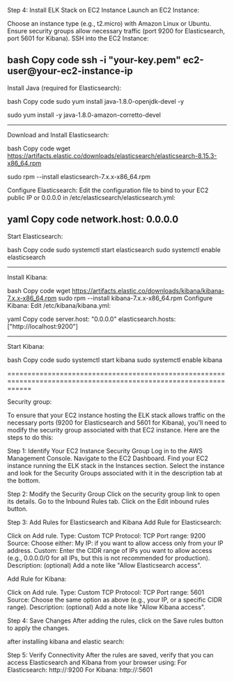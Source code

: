 Step 4: Install ELK Stack on EC2 Instance
Launch an EC2 Instance:

Choose an instance type (e.g., t2.micro) with Amazon Linux or Ubuntu.
Ensure security groups allow necessary traffic (port 9200 for Elasticsearch, port 5601 for Kibana).
SSH into the EC2 Instance:

bash
Copy code
ssh -i "your-key.pem" ec2-user@your-ec2-instance-ip
-------------------------------------------------------
Install Java (required for Elasticsearch):

bash
Copy code
sudo yum install java-1.8.0-openjdk-devel -y

sudo yum install -y java-1.8.0-amazon-corretto-devel


-----------------------------------------------------------------------
Download and Install Elasticsearch:

bash
Copy code
wget https://artifacts.elastic.co/downloads/elasticsearch/elasticsearch-8.15.3-x86_64.rpm


sudo rpm --install elasticsearch-7.x.x-x86_64.rpm

Configure Elasticsearch: Edit the configuration file to bind to your EC2 public IP or 0.0.0.0 in /etc/elasticsearch/elasticsearch.yml:

yaml
Copy code
network.host: 0.0.0.0
----------------------------------------------
Start Elasticsearch:

bash
Copy code
sudo systemctl start elasticsearch
sudo systemctl enable elasticsearch

------------------------------------------------------------------------
Install Kibana:

bash
Copy code
wget https://artifacts.elastic.co/downloads/kibana/kibana-7.x.x-x86_64.rpm
sudo rpm --install kibana-7.x.x-x86_64.rpm
Configure Kibana: Edit /etc/kibana/kibana.yml:

yaml
Copy code
server.host: "0.0.0.0"
elasticsearch.hosts: ["http://localhost:9200"]

-----------------------------------------------------------
Start Kibana:

bash
Copy code
sudo systemctl start kibana
sudo systemctl enable kibana


==================================================================================================================

Security group:

To ensure that your EC2 instance hosting the ELK stack allows traffic on the necessary ports (9200 for Elasticsearch and 5601 for Kibana), you'll need to modify the security group associated with that EC2 instance. Here are the steps to do this:

Step 1: Identify Your EC2 Instance Security Group
Log in to the AWS Management Console.
Navigate to the EC2 Dashboard.
Find your EC2 instance running the ELK stack in the Instances section.
Select the instance and look for the Security Groups associated with it in the description tab at the bottom.

Step 2: Modify the Security Group
Click on the security group link to open its details.
Go to the Inbound Rules tab.
Click on the Edit inbound rules button.

Step 3: Add Rules for Elasticsearch and Kibana
Add Rule for Elasticsearch:

Click on Add rule.
Type: Custom TCP
Protocol: TCP
Port range: 9200
Source: Choose either:
My IP: if you want to allow access only from your IP address.
Custom: Enter the CIDR range of IPs you want to allow access (e.g., 0.0.0.0/0 for all IPs, but this is not recommended for production).
Description: (optional) Add a note like "Allow Elasticsearch access".

Add Rule for Kibana:

Click on Add rule.
Type: Custom TCP
Protocol: TCP
Port range: 5601
Source: Choose the same option as above (e.g., your IP, or a specific CIDR range).
Description: (optional) Add a note like "Allow Kibana access".

Step 4: Save Changes
After adding the rules, click on the Save rules button to apply the changes.

after installing kibana and elastic search:
 
Step 5: Verify Connectivity
After the rules are saved, verify that you can access Elasticsearch and Kibana from your browser using:
For Elasticsearch: http://<your-ec2-public-ip>:9200
For Kibana: http://<your-ec2-public-ip>:5601
